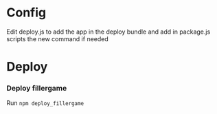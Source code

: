 # Config

Edit deploy.js to add the app in the deploy bundle and add in package.js scripts the new command if needed

# Deploy


### Deploy fillergame

Run `npm deploy_fillergame`
